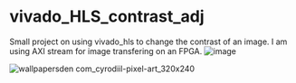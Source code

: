 # vivado_HLS_contrast_adj
Small project on using vivado_hls to change the contrast of an image. I am using AXI stream for image transfering on an FPGA.
![image](https://user-images.githubusercontent.com/59866887/150658331-23f520ae-3b7a-4f8b-82b1-0c4759121698.png)


![wallpapersden com_cyrodiil-pixel-art_320x240](https://user-images.githubusercontent.com/59866887/150658437-052c70be-479d-46ae-8a55-a513fb07ed72.jpg)


